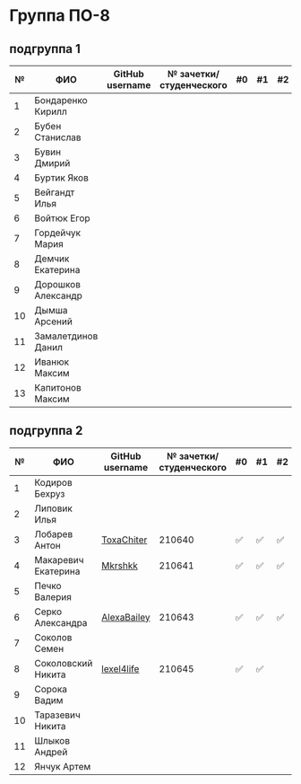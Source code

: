 # Группа ПО-8

## подгруппа 1

|№|ФИО|GitHub username|№ зачетки/студенческого|#0|#1|#2|#3|#4|#5|#6|#7|#8|
|---|---|---|---|---|---|---|---|---|---|---|---|---|
|1|Бондаренко Кирилл|||||||||||||
|2|Бубен Станислав|||||||||||||
|3|Бувин Дмирий|||||||||||||
|4|Буртик Яков|||||||||||||
|5|Вейгандт Илья|||||||||||||
|6|Войтюк Егор|||||||||||||
|7|Гордейчук Мария|||||||||||||
|8|Демчик Екатерина|||||||||||||
|9|Дорошков Александр|||||||||||||
|10|Дымша Арсений|||||||||||||
|11|Замалетдинов Данил|||||||||||||
|12|Иванюк Максим|||||||||||||
|13|Капитонов Максим|||||||||||||

## подгруппа 2

|№|ФИО|GitHub username|№ зачетки/студенческого|#0|#1|#2|#3|#4|#5|#6|#7|#8|
|---|---|---|---|---|---|---|---|---|---|---|---|---|
|1 |Кодиров Бехруз|||||||||||||
|2 |Липовик Илья|||||||||||||
|3 |Лобарев Антон|[ToxaChiter](https://github.com/ToxaChiter "GitHub link")|210640|:white_check_mark:|:white_check_mark:|:white_check_mark:||||||||
|4 |Макаревич Екатерина|[Mkrshkk](https://github.com/Mkrshkk)|210641|:white_check_mark:|:white_check_mark:|:white_check_mark:||||||||
|5 |Печко Валерия|||||||||||||
|6 |Серко Александра|[AlexaBailey](https://github.com/AlexaBailey)|210643|:white_check_mark:|:white_check_mark:|:white_check_mark:||||||||
|7 |Соколов Семен|||||||||||||
|8 |Соколовский Никита|[lexel4life](https://github.com/lexel4life "GitHub link")|210645|:white_check_mark:|:white_check_mark:|||||||||
|9|Сорока Вадим|||||||||||||
|10|Таразевич Никита|||||||||||||
|11|Шлыков Андрей|||||||||||||
|12|Янчук Артем|||||||||||||
